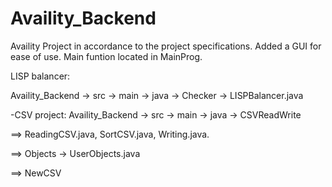 # Availity_Backend
Availity Project in accordance to the project specifications. Added a GUI for ease of use.
Main funtion located in MainProg.

LISP balancer: 
<p>Availity_Backend -> src -> main -> java -> Checker -> LISPBalancer.java</p>

-CSV project: 
Availity_Backend -> src -> main -> java ->
CSVReadWrite 
<p >==> ReadingCSV.java, SortCSV.java, Writing.java.</p>
<p>==>     Objects -> UserObjects.java</p>           
<p>==>     NewCSV</p>



